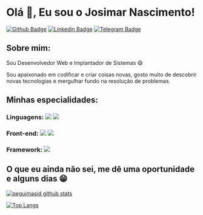 
# Olá 👋, Eu sou o Josimar Nascimento!

[![Github Badge](https://img.shields.io/badge/-Github-000?style=flat-square&logo=Github&logoColor=white&link=https://github.com/NascimentoJosimar/)](https://github.com/NascimentoJosimar)
[![Linkedin Badge](https://img.shields.io/badge/-LinkedIn-blue?style=flat-square&logo=Linkedin&logoColor=white&link=https://www.linkedin.com/in/josimarnascimento/)](https://www.linkedin.com/in/josimarnascimento/)
[![Telegram Badge](https://img.shields.io/badge/-Telegram-2ba4e3?style=flat-square&logo=Telegram&logoColor=white&link=https://t.me/nascimentojosimar/)](https://t.me/nascimentojosimar/)

## Sobre mim:

Sou Desenvolvedor Web e Implantador de Sistemas :smile:

Sou apaixonado em codificar e criar coisas novas, gosto muito de descobrir novas tecnologias e mergulhar fundo na resolução de problemas.

## Minhas especialidades:

### Linguagens: <img src="https://img.shields.io/badge/JavaScript-323330?style=for-the-badge&logo=javascript&logoColor=F7DF1E"/> <img src="https://img.shields.io/badge/Python-3776AB?&style=for-the-badge&logo=python&logoColor=yellow"/>


### Front-end: <img src ="https://img.shields.io/badge/HTML5-E34F26?style=for-the-badge&logo=html5&logoColor=white"/> <img src="https://img.shields.io/badge/CSS3-1572B6?style=for-the-badge&logo=css3&logoColor=white"/>

### Framework: <img src="https://img.shields.io/badge/Bootstrap-563D7C?style=for-the-badge&logo=bootstrap&logoColor=white"/>

## O que eu ainda não sei, me dê uma oportunidade e alguns dias 😁

[![peguimasid github stats](https://github-readme-stats.vercel.app/api?username=NascimentoJosimar&show_icons=true&title_color=fff&icon_color=7159c1&text_color=f8f8f2&bg_color=171c24&count_private=true)](https://github.com/NascimentoJosimar)

[![Top Langs](https://github-readme-stats.vercel.app/api/top-langs/?username=NascimentoJosimar&layout=compact&title_color=fff&text_color=f8f8f2&hide=java&bg_color=171c24)](https://github.com/NascimentoJosimar)
